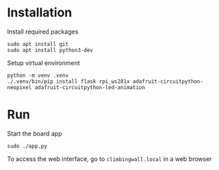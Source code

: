 # Installation

Install required packages
```
sudo apt install git
sudo apt install python3-dev
```

Setup virtual environment
```
python -m venv .venv
./.venv/bin/pip install flask rpi_ws281x adafruit-circuitpython-neopixel adafruit-circuitpython-led-animation
```

# Run

Start the board app
```
sudo ./app.py
```

To access the web interface, go to `climbingwall.local` in a web browser
